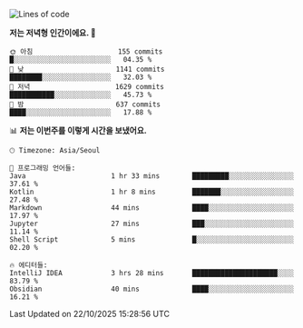   <!--START_SECTION:waka-->
![Lines of code](https://img.shields.io/badge/%EC%A0%80%EB%8A%94%20%EC%97%AC%ED%83%9C%EA%B9%8C%EC%A7%80%20-1.9%20million%20%EC%A4%84%EC%9D%98%20%EC%BD%94%EB%93%9C%EB%A5%BC%20%EC%9E%91%EC%84%B1%ED%96%88%EC%96%B4%EC%9A%94.-blue)

**저는 저녁형 인간이에요. 🦉** 

```text
🌞 아침                     155 commits         █░░░░░░░░░░░░░░░░░░░░░░░░   04.35 % 
🌆 낮　                     1141 commits        ████████░░░░░░░░░░░░░░░░░   32.03 % 
🌃 저녁                     1629 commits        ███████████░░░░░░░░░░░░░░   45.73 % 
🌙 밤　                     637 commits         ████░░░░░░░░░░░░░░░░░░░░░   17.88 % 
```


📊 **저는 이번주를 이렇게 시간을 보냈어요.** 

```text
🕑︎ Timezone: Asia/Seoul

💬 프로그래밍 언어들: 
Java                     1 hr 33 mins        █████████░░░░░░░░░░░░░░░░   37.61 % 
Kotlin                   1 hr 8 mins         ███████░░░░░░░░░░░░░░░░░░   27.48 % 
Markdown                 44 mins             ████░░░░░░░░░░░░░░░░░░░░░   17.97 % 
Jupyter                  27 mins             ███░░░░░░░░░░░░░░░░░░░░░░   11.14 % 
Shell Script             5 mins              █░░░░░░░░░░░░░░░░░░░░░░░░   02.20 % 

🔥 에디터들: 
IntelliJ IDEA            3 hrs 28 mins       █████████████████████░░░░   83.79 % 
Obsidian                 40 mins             ████░░░░░░░░░░░░░░░░░░░░░   16.21 % 
```


 Last Updated on 22/10/2025 15:28:56 UTC
<!--END_SECTION:waka-->
